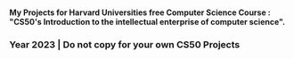 #### My Projects for Harvard Universities free Computer Science Course : "CS50's Introduction to the intellectual enterprise of computer science".
### Year 2023 | Do not copy for your own CS50 Projects
